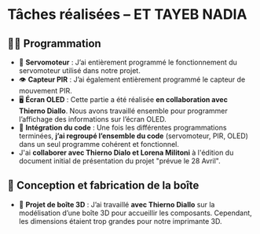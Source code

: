 
# Tâches réalisées – ET TAYEB NADIA

## 👩‍💻 Programmation
- 🔧 **Servomoteur** : J’ai entièrement programmé le fonctionnement du servomoteur utilisé dans notre projet.
- 👁️ **Capteur PIR** : J’ai également entièrement programmé le capteur de mouvement PIR.
- 🖥️ **Écran OLED** : Cette partie a été réalisée **en collaboration avec Thierno Diallo**. Nous avons travaillé ensemble pour programmer l’affichage des informations sur l’écran OLED.
- 🔗 **Intégration du code** : Une fois les différentes programmations terminées, **j’ai regroupé l’ensemble du code** (servomoteur, PIR, OLED) dans un seul programme cohérent et fonctionnel.
- J'ai **collaborer avec Thierno Dialo et Lorena Militoni**  à l'édition du document initial de présentation du projet "prévue le 28 Avril".

## 🧱 Conception et fabrication de la boîte
- 📐 **Projet de boîte 3D** : J’ai travaillé **avec Thierno Diallo** sur la modélisation d’une boîte 3D pour accueillir les composants. Cependant, les dimensions étaient trop grandes pour notre imprimante 3D.


